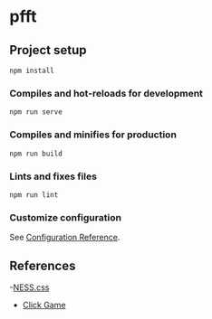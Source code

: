 # pfft

## Project setup
```
npm install
```

### Compiles and hot-reloads for development
```
npm run serve
```

### Compiles and minifies for production
```
npm run build
```

### Lints and fixes files
```
npm run lint
```

### Customize configuration
See [Configuration Reference](https://cli.vuejs.org/config/).

## References
-[NESS.css](https://nostalgic-css.github.io/NES.css/)
- [Click Game](https://codepen.io/arlindjashari/pen/QjzjpP/?__cf_chl_captcha_tk__=075a40e2eccaa332721f4d9fbdd1d09370a5c450-1586700137-0-AVqqb5t5ux86t4vWIreU_7fhIlcZn4XKNYIa5YYgoVCqFFH2sC3mOrhuuXnUVoYtSMU1047hzE9w-ywZaiVgGfKV1WyyPHgzB4SuMTFWum_TfVxZQhspnBpgrK2SvfGwnKJaWsgw-W3pYYSHG-qMteEh57eand29XDqAjd6Rwqs_fCL5jT9RjDxQea_lynhqADKDOAgqtUMI3P_XwCBh0SN5iJydX4JOJtCSWbbhdY1mT_yqMHbu1rpljuiqi9QpuJWpSoQJyoxaVOw9flpQwaX29o2bptfs34FgTNcq5bDdvJmyJ2ZLgBQLdoITX2M4wajJjEUvSFRBcdeLwd-9aG7bkXmRPO-4iKEZ3O848O4UOaFy6B3gCVUQhCLTH2q0dfI7JBs022XOu95W9noB9k15IEt7hT8UjbBYIHk4pI9DECwwFcQTbOKyPavzGuZPqHyyxYEeF6QYtehhB1Q8iUCXY3MDpfMWsOX8NyGitg9drScnkwB-wmVgEaDuEyxfFj5PiEBkv3G0777g3Qkfi5aKKkgnhQcZBhEVOM0AQK2ptc-kSQ56nTpgQtQHXv4_5PHm0U0FzhwodKMYVNNSIyI)